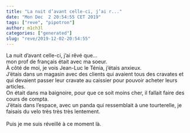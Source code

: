 ```yaml
---
title: "La nuit d’avant celle-ci, j’ai r..."
date: "Mon Dec  2 20:54:55 CET 2019"
tags: ["reve", "pipotron"]
author: m1ch3l
categories: ["generated"]
slug: "reve/2019-12-02-20:54:55"
---
```


La nuit d’avant celle-ci, j’ai rêvé que...<br>
mon prof de français était avec ma soeur.<br>
À côté de moi, je vois Jean-Luc le Ténia, j’étais anxieux.<br>
J’étais dans un magasin avec des clients qui avaient tous des cravates et qui devaient passer leur cravate au caissier pour pouvoir acheter leurs articles.<br>
On était dans ma baignoire, pour que ce soit moins cher, il fallait faire des cours de compta.<br>
J’étais dans l’espace, avec un panda qui ressemblait à une tourterelle, je faisais du velo très très très lentement.<br>
<br>
Puis je me suis réveillé à ce moment là.<br>
<br>
